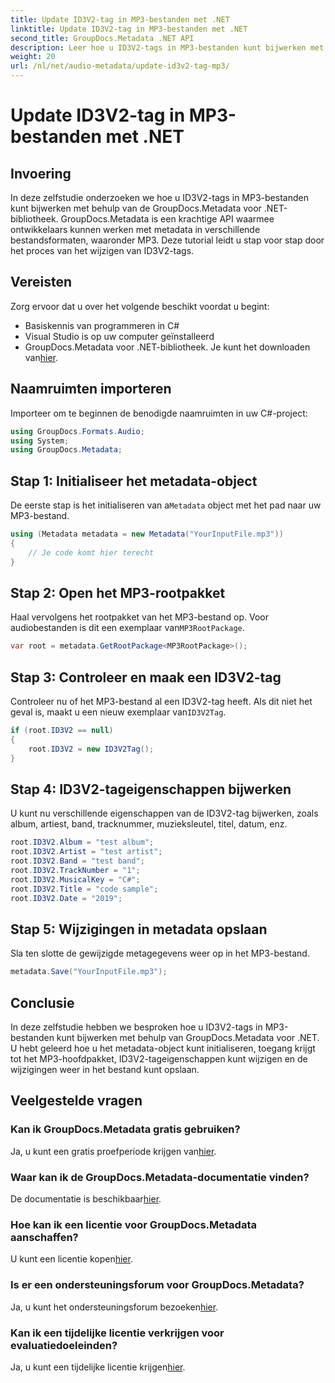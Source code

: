 ```yaml
---
title: Update ID3V2-tag in MP3-bestanden met .NET
linktitle: Update ID3V2-tag in MP3-bestanden met .NET
second_title: GroupDocs.Metadata .NET API
description: Leer hoe u ID3V2-tags in MP3-bestanden kunt bijwerken met .NET met GroupDocs.Metadata voor efficiënt bestandsbeheer.
weight: 20
url: /nl/net/audio-metadata/update-id3v2-tag-mp3/
---
```


# Update ID3V2-tag in MP3-bestanden met .NET

## Invoering
In deze zelfstudie onderzoeken we hoe u ID3V2-tags in MP3-bestanden kunt bijwerken met behulp van de GroupDocs.Metadata voor .NET-bibliotheek. GroupDocs.Metadata is een krachtige API waarmee ontwikkelaars kunnen werken met metadata in verschillende bestandsformaten, waaronder MP3. Deze tutorial leidt u stap voor stap door het proces van het wijzigen van ID3V2-tags.
## Vereisten
Zorg ervoor dat u over het volgende beschikt voordat u begint:
- Basiskennis van programmeren in C#
- Visual Studio is op uw computer geïnstalleerd
-  GroupDocs.Metadata voor .NET-bibliotheek. Je kunt het downloaden van[hier](https://releases.groupdocs.com/metadata/net/).

## Naamruimten importeren
Importeer om te beginnen de benodigde naamruimten in uw C#-project:
```csharp
using GroupDocs.Formats.Audio;
using System;
using GroupDocs.Metadata;
```
## Stap 1: Initialiseer het metadata-object
 De eerste stap is het initialiseren van a`Metadata` object met het pad naar uw MP3-bestand.
```csharp
using (Metadata metadata = new Metadata("YourInputFile.mp3"))
{
    // Je code komt hier terecht
}
```
## Stap 2: Open het MP3-rootpakket
 Haal vervolgens het rootpakket van het MP3-bestand op. Voor audiobestanden is dit een exemplaar van`MP3RootPackage`.
```csharp
var root = metadata.GetRootPackage<MP3RootPackage>();
```
## Stap 3: Controleer en maak een ID3V2-tag
 Controleer nu of het MP3-bestand al een ID3V2-tag heeft. Als dit niet het geval is, maakt u een nieuw exemplaar van`ID3V2Tag`.
```csharp
if (root.ID3V2 == null)
{
    root.ID3V2 = new ID3V2Tag();
}
```
## Stap 4: ID3V2-tageigenschappen bijwerken
U kunt nu verschillende eigenschappen van de ID3V2-tag bijwerken, zoals album, artiest, band, tracknummer, muzieksleutel, titel, datum, enz.
```csharp
root.ID3V2.Album = "test album";
root.ID3V2.Artist = "test artist";
root.ID3V2.Band = "test band";
root.ID3V2.TrackNumber = "1";
root.ID3V2.MusicalKey = "C#";
root.ID3V2.Title = "code sample";
root.ID3V2.Date = "2019";
```
## Stap 5: Wijzigingen in metadata opslaan
Sla ten slotte de gewijzigde metagegevens weer op in het MP3-bestand.
```csharp
metadata.Save("YourInputFile.mp3");
```

## Conclusie
In deze zelfstudie hebben we besproken hoe u ID3V2-tags in MP3-bestanden kunt bijwerken met behulp van GroupDocs.Metadata voor .NET. U hebt geleerd hoe u het metadata-object kunt initialiseren, toegang krijgt tot het MP3-hoofdpakket, ID3V2-tageigenschappen kunt wijzigen en de wijzigingen weer in het bestand kunt opslaan.

## Veelgestelde vragen
### Kan ik GroupDocs.Metadata gratis gebruiken?
 Ja, u kunt een gratis proefperiode krijgen van[hier](https://releases.groupdocs.com/).
### Waar kan ik de GroupDocs.Metadata-documentatie vinden?
 De documentatie is beschikbaar[hier](https://tutorials.groupdocs.com/metadata/net/).
### Hoe kan ik een licentie voor GroupDocs.Metadata aanschaffen?
 U kunt een licentie kopen[hier](https://purchase.groupdocs.com/buy).
### Is er een ondersteuningsforum voor GroupDocs.Metadata?
 Ja, u kunt het ondersteuningsforum bezoeken[hier](https://forum.groupdocs.com/c/metadata/14).
### Kan ik een tijdelijke licentie verkrijgen voor evaluatiedoeleinden?
 Ja, u kunt een tijdelijke licentie krijgen[hier](https://purchase.groupdocs.com/temporary-license/).